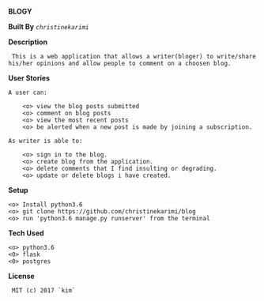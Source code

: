  **BLOGY**

**Built By** _`christinekarimi`_

**Description**
    
     This is a web application that allows a writer(bloger) to write/share his/her opinions and allow people to comment on a choosen blog. 

**User Stories** 

    A user can:
    
        <o> view the blog posts submitted
        <o> comment on blog posts
        <o> view the most recent posts
        <o> be alerted when a new post is made by joining a subscription.
 
    As writer is able to:
    
        <o> sign in to the blog.
        <o> create blog from the application.
        <o> delete comments that I find insulting or degrading.
        <o> update or delete blogs i have created.
    
 **Setup**
 
    <o> Install python3.6 
    <o> git clone https://github.com/christinekarimi/blog
    <o> run 'python3.6 manage.py runserver' from the terminal
    
 
 **Tech Used**
 
    <o> python3.6
    <0> flask
    <0> postgres
    
 **License**
    
     MIT (c) 2017 `kim`
